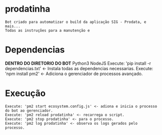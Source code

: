# prodatinha
    Bot criado para automatizar o build da aplicação SIG - Prodata, e mais...
    Todas as instruções para a manutenção e 

# Dependencias
**DENTRO DO DIRETORIO DO BOT** 
    Python3
    NodeJS 
    Execute: 'pip install -r dependencias.txt' <- Instala todas as dependencias necessarias.
    Execute: 'npm install pm2' <- Adiciona o gerenciador de processos avançado.

# Execução
    Execute: 'pm2 start ecosystem.config.js' <- adiona e inicia o processo do bot ao gerenciador.
    Execute: 'pm2 reload prodatinha' <- recarrega o script.
    Execute: 'pm2 stop prodatinha' <- para o processo.
    Execute: 'pm2 log prodatinha' <- observa os logs gerados pelo processo.



